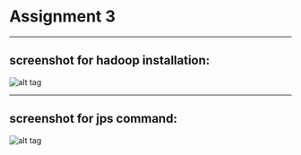 Assignment 3
======================


-----
screenshot for hadoop installation:
-----


![alt tag](http://104.131.135.146/BigData/Hadoop.png)


-----
screenshot for jps command:
-----

![alt tag](http://104.131.135.146/BigData/jps.png)

